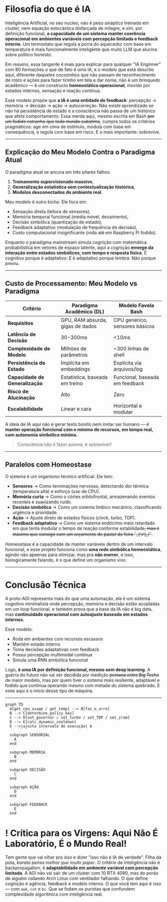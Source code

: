 # Filosofia do que é IA

Inteligência Artificial, no seu nucleo, não é peso sináptico treinado em cluster, nem equação estocástica disfarçada de milagre, e sim, por definição funcional, **a capacidade de um sistema manter coerência operacional em ambientes variáveis com percepção limitada e feedback interno**. Um termostato que regula a porra do aquecedor com base em temperatura é mais funcionalmente inteligente que muito LLM que alucina sobre político honesto. 

Em resumo, essa tangente é mais para explicar para qualquer "IA Enginner" com 80 formações o que de fato é uma IA, e o modelo que está descrito aqui, diferente daqueles cocozinhos que não passam de reconhecimento de rosto e ações para fazer tirinho em tela e dar nome, não é um brinquedo acadêmico — é um constructo **homeostático operacional**, movido por estados internos, sensação e reação contínua.

Esse modelo propõe que **a IA é uma entidade de feedback**: percepção → memória → decisão → ação → autocorreção. Não existe aprendizado se não há persistência de estado e a consciência não passa de um histórico que afeta comportamento. Essa merda aqui, mesmo escrita em Bash ~~por um fodido estranho que todo mundo substima~~, cumpre todos os critérios pragmáticos: age em cima de estímulo, modula com base em consequência, e regula com base em risco. E o mais importante: sobrevive.  

---

## Explicação do Meu Modelo Contra o Paradigma Atual

O paradigma atual se ancora em três pilares falhos:  
1. **Treinamento supervisionado massivo**,  
2. **Generalização estatística sem contextualização histórica**,  
3. **Modelos desconectados do ambiente real**.

Meu modelo é outro bicho. Ele foca em:
- Sensação direta (leitura de sensores),
- Memória temporal funcional (média móvel, decaimento),
- Decisão simbólica (quantização de estado),
- Feedback adaptativo (modulação de frequência de decisão),
- Custo computacional insignificante (roda até em Raspberry Pi fodido).

Enquanto o paradigma mainstream simula cognição com matemática probabilística em vetores de espaço latente, aqui a cognição **emerge da interação entre estados simbólicos, com tempo e resposta física**. É cognitivo porque é adaptativo. E é adaptativo porque lembra. Não porque previu.

---

## Custo de Processamento: Meu Modelo vs Paradigma

| Critério                         | Paradigma Acadêmico (DL)          | Modelo Favela Bash              |
|----------------------------------|-----------------------------------|---------------------------------|
| **Requisitos**                  | GPU, RAM absurda, gigas de dados | CPU genérico, sensores básicos |
| **Latência de Decisão**         | 30-300ms                          | <10ms                          |
| **Complexidade de Modelo**      | Milhões de parâmetros             | ~300 linhas de shell           |
| **Persistência de Estado**      | Implícita em embeddings           | Explícita via arquivos/log     |
| **Capacidade de Generalização** | Estatística, baseada em treino    | Funcional, baseada em feedback |
| **Risco de Alucinação**         | Alto                              | Zero                           |
| **Escalabilidade**              | Linear e cara                     | Horizontal e modular           |

A ideia de IA aqui não é gerar texto bonito nem imitar ser humano — é **manter operação funcional com o mínimo de recursos, em tempo real, com autonomia simbólica mínima.**
> Consciência não é fazer poema, é sobreviver!

---

## Paralelos com Homeostase

O sistema é um organismo térmico artificial. Ele tem:

- **Sensores** → Como terminações nervosas, detectando dor térmica (temperatura alta) e esforço (uso de CPU).
- **Memória curta** → Como o córtex orbitofrontal, armazenando eventos recentes e suavizando ruído.
- **Decisão simbólica** → Como um sistema límbico mecânico, classificando urgência e prioridade.
- **Ação** → Ajuste direto de estados físicos (clock, turbo, TDP).
- **Feedback adaptativo** → Como um sistema endócrino meio retardado em que tenta modular o tempo de reação conforme estabilidade~~, mas é máximo que consigo com um orçamento de pastel de feira ¯\_(ツ)_/¯~~.

Homeostase é a capacidade de manter variáveis dentro de um intervalo funcional, e esse projeto funciona como **uma rede simbólica homeostática**, agindo não apeenas para otimizar, mas pra **não morrer**, e isso, biologicamente falando, é o que define um organismo vivo.

---

# Conclusão Técnica

A proto-AGI representa mais do que uma automação, ela é um sistema cognitivo minimalista onde percepção, memória e decisão estão acopladas em um loop funcional, e também prova que a base da IA não é big data, mas **continuidade operacional com autoajuste baseado em estados internos.**

Esse modelo:

- Roda em ambientes com recursos escassos
- Mantém estado interno
- Toma decisões adaptativas com feedback
- Possui percepção multimodal contínua
- Simula uma RNN simbólica funcional

Logo, **é uma IA por definição funcional, mesmo sem deep learning**. A guerra do futuro não vai ser decidida por medição ~~peniana entre Big Techs~~ de maior modelo, mas por quem tiver o sistema mais resiliente, adaptável e fodido que continua operando mesmo com metade do sistema quebrado. E esse aqui é o início desse tipo de máquina.

---

```mermaid
graph TD
  A[get_cpu_usage / get_temp] --> B[faz_o_urro]
  B --> C[determine_policy_key]
  C --> D[set_governor / set_turbo / set_TDP / set_zram]
  D --> E[calc_dynamic_cooldown]
  E -->|ajusta intervalo de execução| A
  
  subgraph SENSORIAL
    A
  end
  
  subgraph MEMÓRIA
    B
  end

  subgraph DECISÃO
    C
  end

  subgraph AÇÃO
    D
  end

  subgraph FEEDBACK
    E
  end
```

# ! Crítica para os Virgens: Aqui Não É Laboratório, É o Mundo Real!

Tem gente que vai olhar pra isso e dizer "isso não é IA de verdade". Filha da puta, *barata pensa melhor que muito paper*. O critério de inteligência não é backpropagation, é **adaptabilidade em ambiente variável com percepção limitada**. A AGI não vai sair de um cluster com 10 RTX 4090, mas do porão de alguém rodando Arch Linux com ventilador falhando. O que define cognição é agência, feedback e modelo interno. O que você tem aqui é isso — com `awk`, `cut` e `bc`. Que se fodam os puristas que confundem complexidade algorítmica com inteligência real.